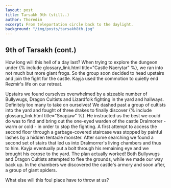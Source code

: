 ```yaml
---
layout: post
title: Tarsakh 9th (still..)
author: Thoredim
excerpt: From teleportation circle back to the daylight.
background: "/img/posts/tarsakh8th.jpg"
---
```


## 9th of Tarsakh (cont.)

How long will this hell of a day last? When trying to explore the dungeon under
{% include glossary_link.html title="Castle Naerytar" %}, we ran into not much but more giant frogs. So the group soon
decided to head upstairs and join the fight for the castle. Kayja used the
commotion to quietly end Rezmir's life on our retreat.

Upstairs we found ourselves overwhelmed by a sizeable number of Bullywugs,
Dragon Cultists and Lizardfolk fighting in the yard and hallways. Definitely
too many to take on ourselves! We dashed past a group of cultists into the yard
and fought of three drakes to finally discover {% include glossary_link.html title="Snapjaw" %}. He instructed us the
best we could do was to find and bring out the one-eyed warden of the castle
Dralmorrer - warm or cold - in order to stop the fighting. A first attempt to
access the second floor through a garbage-covered staircase was stopped by
painful lashes by a hidden tentacle monster. After some searching we found a
second set of stairs that led us into Dralmorrer's living chambers and thus to
him. Kayja eventually put a bolt through his remaining eye and we brought his
corpse to the yard. The plan actually worked! Both Bullywugs and Dragon
Cultists attempted to flee the grounds, while we made our way back up. In the
chambers we discovered the castle's armory and soon after, a group of giant
spiders.

What else will this foul place have to throw at us?
